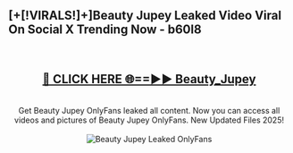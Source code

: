 <h2>[+[!VIRALS!]+]Beauty Jupey Leaked Video Viral On Social X Trending Now - b60l8</h2>
<br>
<div align="center">
<h2><a href="https://libra.edu.pl?Beauty_Jupey" rel="nofollow">🔴 CLICK HERE 🌐==►► Beauty_Jupey</a></h2>
<br>
Get Beauty Jupey OnlyFans leaked all content. Now you can access all videos and pictures of Beauty Jupey OnlyFans. New Updated Files 2025!
<br>
<br>
<a href="https://libra.edu.pl?Beauty_Jupey" rel="nofollow" data-target="animated-image.originalLink"><img src="https://i.ibb.co.com/WyWwxjT/player-gif2.gif" alt="Beauty Jupey Leaked OnlyFans" style="max-width: 100%; display: inline-block;" data-target="animated-image.originalImage"></a>
</div>
<br>